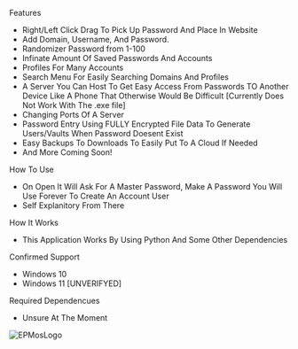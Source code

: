 Features
- Right/Left Click Drag To Pick Up Password And Place In Website
- Add Domain, Username, And Password.
- Randomizer Password from 1-100
- Infinate Amount Of Saved Passwords And Accounts
- Profiles For Many Accounts
- Search Menu For Easily Searching Domains And Profiles
- A Server You Can Host To Get Easy Access From Passwords TO Another Device Like A Phone That Otherwise Would Be Difficult [Currently Does Not Work With The .exe file]
- Changing Ports Of A Server
- Password Entry Using FULLY Encrypted File Data To Generate Users/Vaults When Password Doesent Exist
- Easy Backups To Downloads To Easily Put To A Cloud If Needed
- And More Coming Soon!

How To Use
- On Open It Will Ask For A Master Password, Make A Password You Will Use Forever To Create An Account User
- Self Explanitory From There

How It Works
- This Application Works By Using Python And Some Other Dependencies

Confirmed Support
- Windows 10
- Windows 11 [UNVERIFYED]

Required Dependencues
- Unsure At The Moment

![EPMosLogo](https://github.com/user-attachments/assets/ad37dd32-8cc9-4fe8-b18d-63bd0d98ffc5)

